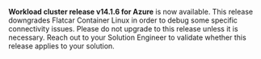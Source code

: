 **Workload cluster release v14.1.6 for Azure** is now available. This release downgrades Flatcar Container Linux in order to debug some specific connectivity issues. Please do not upgrade to this release unless it is necessary. Reach out to your Solution Engineer to validate whether this release applies to your solution.

